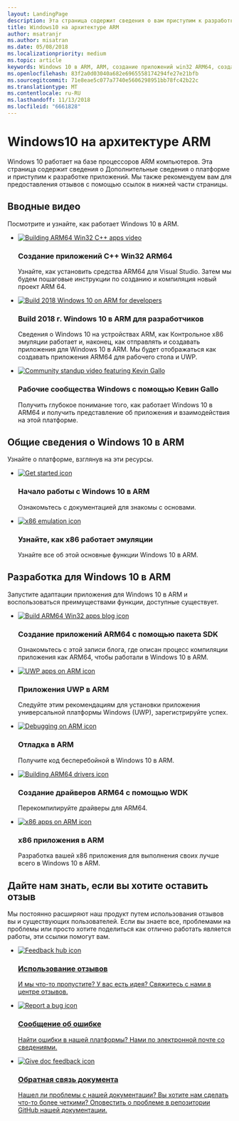 ```yaml
---
layout: LandingPage
description: Эта страница содержит сведения о вам приступим к разработке приложений UWP и ARM64 win32.
title: Windows10 на архитектуре ARM
author: msatranjr
ms.author: misatran
ms.date: 05/08/2018
ms.localizationpriority: medium
ms.topic: article
keywords: Windows 10 в ARM, ARM, создание приложений win32 ARM64, создание драйверов ARM64
ms.openlocfilehash: 83f2a0d03040a682e6965558174294fe27e21bfb
ms.sourcegitcommit: 71e8eae5c077a7740e5606298951bb78fc42b22c
ms.translationtype: MT
ms.contentlocale: ru-RU
ms.lasthandoff: 11/13/2018
ms.locfileid: "6661828"
---
```

# <a name="windows-10-on-arm"></a>Windows10 на архитектуре ARM
Windows 10 работает на базе процессоров ARM компьютеров. Эта страница содержит сведения о Дополнительные сведения о платформе и приступим к разработке приложений. Мы также рекомендуем вам для предоставления отзывов с помощью ссылок в нижней части страницы.

## <a name="introductory-videos"></a>Вводные видео
Посмотрите и узнайте, как работает Windows 10 в ARM.

<ul class="cols cols3">
    <li>
        <a href="https://youtu.be/OZtVBDeVqCE"><img alt="Building ARM64 Win32 C++ apps video" src="./images/Arm64Scaled.png" /></a>
        <h3>Создание приложений C++ Win32 ARM64</h3><p>Узнайте, как установить средства ARM64 для Visual Studio. Затем мы будем пошаговые инструкции по созданию и компиляция новый проект ARM 64.</p>
    </li>
    <li>
        <a href="https://channel9.msdn.com/Events/Build/2018/BRK2438"><img alt="Build 2018 Windows 10 on ARM for developers" src="./images/buildVideoStillScaled.png" /></a>
        <h3>Build 2018 г. Windows 10 в ARM для разработчиков</h3><p>Сведения о Windows 10 на устройствах ARM, как Контрольное x86 эмуляции работает и, наконец, как отправлять и создавать приложения для Windows 10 в ARM. Мы будет отображаться как создавать приложения ARM64 для рабочего стола и UWP.</p>
    </li>
    <li>
        <a href="https://channel9.msdn.com/Events/Ch9Live/Windows-Community-Standup/Kevin-Gallo-January-2018"><img alt="Community standup video featuring Kevin Gallo" src="./images/communityStandupStillScaled.png" /></a>
        <h3>Рабочие сообщества Windows с помощью Кевин Gallo</h3><p>Получить глубокое понимание того, как работает Windows 10 в ARM64 и получить представление об приложения и взаимодействия на этой платформе.</p>
    </li>
</ul>

## <a name="understanding-windows-10-on-arm"></a>Общие сведения о Windows 10 в ARM
Узнайте о платформе, взглянув на эти ресурсы.

<ul class="cardsF panelContent cols cols2">
    <li>
        <div class="cardSize">
            <div class="cardPadding">
                <a class="card" href="/windows/uwp/porting/apps-on-arm" title="Начало работы" data-linktype="absolute-path">
                    <div class="cardImageOuter">
                            <img class="cardImage" role="presentation" alt="Get started icon" src="/media/common/i_get-started.svg" data-linktype="external" />
                    </div>
                </a>
                <div class="cardText">
                    <h3>Начало работы с Windows 10 в ARM</h3>
                    <p class="x-hidden-focus">Ознакомьтесь с документацией для знакомы с основами.</p>
                </div>
            </div>
        </div>
    </li>
    <li>
        <div class="cardSize">
            <div class="cardPadding">
                <a class="card" href="/windows/uwp/porting/apps-on-arm-x86-emulation" title="Раздел о x86 эмуляции" data-linktype="absolute-path">
                    <div class="cardImageOuter">
                             <img class="cardImage" role="presentation" alt="x86 emulation icon" src="/media/common/i_advanced.svg" data-linktype="external" />
                    </div>
                </a>
                <div class="cardText">
                    <h3>Узнайте, как x86 работает эмуляции</h3>
                    <p class="x-hidden-focus">Узнайте все об этой основные функции Windows 10 в ARM.</p>
                </div>
            </div>
        </div>
    </li>
    <!--<li>
        <div class="cardSize">
            <div class="cardPadding">
                <a class="card" href="https://blogs.msdn.microsoft.com/harip/" data-linktype="absolute-path">
                    <div class="cardImageOuter">
                            <img class="cardImage" role="presentation" alt="" src="/media/common/i_blog.svg?branch=master" data-linktype="external" />
                            </a>
                    </div>
                </a>
                <div class="cardText">
                    <h3>Read the Kernel blog</h3>
                    <p class="x-hidden-focus">Get a deep understanding of the Windows by reading articles that are written by the creators of the kernel.</p>
                </div>
            </div>
        </div>
    </li>-->
</ul>

## <a name="developing-for-windows-10-on-arm"></a>Разработка для Windows 10 в ARM
Запустите адаптации приложения для Windows 10 в ARM и воспользоваться преимуществами функции, доступные существует.  

<ul class="cardsF panelContent cols cols3">
    <li>
        <div class="cardSize">
            <div class="cardPadding">
                <a class="card" href="https://blogs.windows.com/buildingapps/?p=52087" title="Создание ARM64 приложений" data-linktype="absolute-path">
                    <div class="cardImageOuter">
                            <img class="cardImage" role="presentation" alt="Build ARM64 Win32 apps blog icon" src="/media/common/i_build.svg" data-linktype="external" />
                    </div>
                    </a>
                <div class="cardText">
                    <h3>Создание приложений ARM64 с помощью пакета SDK</h3>
                    <p class="x-hidden-focus">Ознакомьтесь с этой записи блога, где описан процесс компиляции приложения как ARM64, чтобы работали в Windows 10 в ARM.</p>
                </div>
            </div>
        </div>
    </li>
    <li>
        <div class="cardSize">
            <div class="cardPadding">
                <a class="card" href="/windows/uwp/porting/apps-on-arm-troubleshooting-arm32" title="Устранение неполадок в приложениях arm32" data-linktype="absolute-path">
                    <div class="cardImageOuter">
                            <img class="cardImage" role="presentation" alt="UWP apps on ARM icon" src="/media/common/i_code-edit.svg" data-linktype="external" />
                    </div>
                </a>
                <div class="cardText">
                    <h3>Приложения UWP в ARM</h3>
                    <p class="x-hidden-focus">Следуйте этим рекомендациям для установки приложения универсальной платформы Windows (UWP), зарегистрируйте успех.</p>                    
                </div>
            </div>
        </div>
    </li>
    <li>
        <div class="cardSize">
            <div class="cardPadding">
                <a class="card" href="/windows-hardware/drivers/debugger/debugging-arm64" title="Отладка приложений ARM64" data-linktype="absolute-path">
                    <div class="cardImageOuter">
                             <img class="cardImage" role="presentation" alt="Debugging on ARM icon" src="/media/common/i_debug.svg" data-linktype="external" />
                    </div>
                </a>
                <div class="cardText">
                    <h3>Отладка в ARM</h3>
                    <p class="x-hidden-focus">Получите код бесперебойной в Windows 10 в ARM.</p>
                </div>
            </div>
        </div>
    </li>
    <li>
        <div class="cardSize">
            <div class="cardPadding">
                <a class="card" href="/windows-hardware/drivers/develop/building-arm64-drivers" title="Создание драйверов ARM64" data-linktype="absolute-path">
                    <div class="cardImageOuter">
                            <img class="cardImage" role="presentation" alt="Building ARM64 drivers icon" src="/media/common/i_drivers.svg" data-linktype="external" />
                            </a>
                    </div>
                </a>
                <div class="cardText">
                    <h3>Создание драйверов ARM64 с помощью WDK</h3>
                    <p class="x-hidden-focus">Перекомпилируйте драйверы для ARM64.</p>
                </div>
            </div>
        </div>
    </li>
    <li>
        <div class="cardSize">
            <div class="cardPadding">
                <a class="card" href="/windows/uwp/porting/apps-on-arm-troubleshooting-x86" title="Устранение неполадок x86 приложений" data-linktype="absolute-path">
                    <div class="cardImageOuter">
                            <img class="cardImage" role="presentation" alt="x86 apps on ARM icon" src="/media/common/i_code-blocks.svg" data-linktype="external" />
                            </a>
                    </div>
                </a>
                <div class="cardText">
                    <h3>x86 приложения в ARM</h3>
                    <p class="x-hidden-focus">Разработка вашей x86 приложения для выполнения своих лучше всего в Windows 10 в ARM.</p>
                </div>
            </div>
        </div>
    </li>
</ul>

<!--## Other videos
<ul class="cols cols4">
<li>
        <a href="#"><img alt="" src="./images/dummyStillScaled.png" /></a>
            <p>TBD</p>    
    </li>
<li>
        <a href="#"><img alt="" src="./images/dummyStillScaled.png" /></a>
            <p>TBD</p>    
    </li>
<li>
        <a href="#"><img alt="" src="./images/dummyStillScaled.png" /></a>
            <p>TBD</p>    
    </li>
<li>
        <a href="#"><img alt="" src="./images/dummyStillScaled.png" /></a>
            <p>TBD</p>    
    </li>
</ul>-->

## <a name="let-us-know-if-you-have-feedback"></a>Дайте нам знать, если вы хотите оставить отзыв
Мы постоянно расширяют наш продукт путем использования отзывов вы и существующих пользователей. Если вы знаете все, проблемами на проблемы или просто хотите поделиться как отлично работать является работы, эти ссылки помогут вам.

<ul class="cardsM cols cols3">
<li>
        <a class="card" href="feedback-hub://?tabid=2&contextid=803" data-linktype="absolute-path">
            <img class="cardImage" role="presentation" alt="Feedback hub icon" src="/media/common/i_feedback.svg" data-linktype="external" />
            <div class="cardText">
                <h3>Использование отзывов</h3>
                <p>И мы что-то пропустите? У вас есть идея? Свяжитесь с нами в центре отзывов.</p>
            </div>
        </a>
    </li>
    <li>
        <a class="card" href="mailto:woafeedback@microsoft.com" data-linktype="absolute-path">
            <img class="cardImage" role="presentation" alt="Report a bug icon" src="/media/common/i_mail.svg" data-linktype="external" />
            <div class="cardText">
                <h3>Сообщение об ошибке</h3>
                <p>Найти ошибки в нашей платформы? Нами по электронной почте со сведениями.</p>
            </div>
        </a>
    </li>
    <li>
        <a class="card" href="https://github.com/MicrosoftDocs/windows-uwp/tree/docs/landing/arm-docs" data-linktype="absolute-path">
            <img class="cardImage" role="presentation" alt="Give doc feedback icon" src="/media/common/i_form.svg" data-linktype="external" />
            <div class="cardText">
                <h3>Обратная связь документа</h3>
                <p>Нашел ли проблемы с нашей документации? Вы хотите нам сделать что-то более четкими? Оповестить о проблеме в репозитории GitHub нашей документации.</p>
            </div>
        </a>
    </li>
</ul>